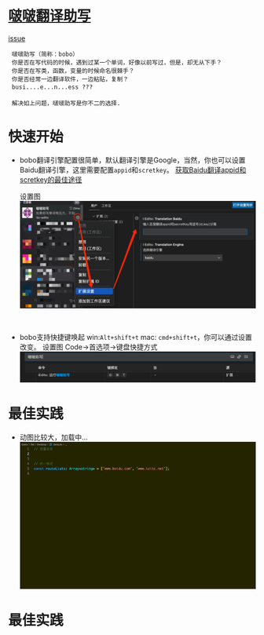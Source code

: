 # [啵啵翻译助写](https://marketplace.visualstudio.com/items?itemName=itc-edito.iEdito)

[issue](https://github.com/itc-1118/bobo-edito/issues) 
```
 啵啵助写（简称：bobo）
 你是否在写代码的时候，遇到过某一个单词，好像以前写过，但是，却无从下手？
 你是否在写类，函数，变量的时候命名很棘手？
 你是否经常一边翻译软件，一边粘贴，复制？
 busi....e...n...ess ???
 
 解决如上问题，啵啵助写是你不二的选择.
```

 
 # 快速开始

- bobo翻译引擎配置很简单，默认翻译引擎是Google，当然，你也可以设置Baidu翻译引擎，这里需要配置`appid`和`scretkey`。
[获取Baidu翻译appid和scretkey的最佳途径](http://api.fanyi.baidu.com/manage/developer)  

  设置图
![image.png](https://github.com/itc-1118/bobo-edito/blob/master/images/baidu-id-key.png?raw=true)

   </br> 
 - bobo支持快捷键唤起 win:`Alt+shift+t` mac: `cmd+shift+t`，你可以通过设置改变。 
   设置图
   Code->首选项->键盘快捷方式 
![image.png](https://github.com/itc-1118/bobo-edito/blob/master/images/%E5%BF%AB%E6%8D%B7%E9%94%AE.png?raw=true)

 # 最佳实践
  - 动图比较大，加载中... 
   ![image.gif](https://github.com/itc-1118/bobo-edito/blob/master/images/%E6%93%8D%E4%BD%9C.gif?raw=true)

 # 最佳实践

 
 
 

